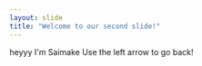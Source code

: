 ```yaml
---
layout: slide
title: "Welcome to our second slide!"
---
```

heyyy I'm Saimake
Use the left arrow to go back!
